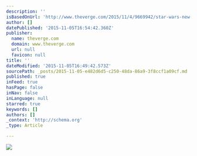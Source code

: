 ```yaml
---
description: ''
isBasedOnUrl: 'http://www.theverge.com/2015/11/4/9669942/star-wars-new-posters-the-force-awakens-cast-characters'
author: []
datePublished: '2015-11-05T16:54:42.360Z'
publisher:
  name: theverge.com
  domain: www.theverge.com
  url: null
  favicon: null
title: ''
dateModified: '2015-11-05T16:49:42.573Z'
sourcePath: _posts/2015-11-05-e482d6d5-c250-48da-86a9-3f8ccf1a09cf.md
published: true
inFeed: true
hasPage: false
inNav: false
inLanguage: null
starred: true
keywords: []
authors: []
_context: 'http://schema.org'
_type: Article

---
```

![](https://cdn2.vox-cdn.com/thumbor/Up01ja-jSP2wirNcc9tuWHSKe6E=/1020x0/cdn0.vox-cdn.com/uploads/chorus_asset/file/4230171/HanSoloTFA.0.jpg)